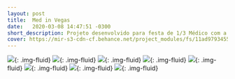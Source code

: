```yaml
---
layout: post
title:  Med in Vegas
date:   2020-03-08 14:47:51 -0300
short_description: Projeto desenvolvido para festa de 1/3 Médico com a temática Med in Vegas. Cliente Cross Premium | Cross Formaturas Turma Medicina T1 - Campo Real - Guarapuava.
cover: https://mir-s3-cdn-cf.behance.net/project_modules/fs/11ad9793455281.5e657557d461b.png
---
```


![](https://mir-s3-cdn-cf.behance.net/project_modules/fs/3a1ebf93455281.5e657557d5a73.png){: .img-fluid}
![](https://mir-s3-cdn-cf.behance.net/project_modules/fs/11ad9793455281.5e657557d461b.png){: .img-fluid}
![](https://mir-s3-cdn-cf.behance.net/project_modules/fs/1084fb93455281.5e657557d3d64.png){: .img-fluid}
![](https://mir-s3-cdn-cf.behance.net/project_modules/fs/f91ed693455281.5e657557d368e.png){: .img-fluid}
![](https://mir-s3-cdn-cf.behance.net/project_modules/fs/07049693455281.5e657557d235d.png){: .img-fluid}
![](https://mir-s3-cdn-cf.behance.net/project_modules/fs/492fca93455281.5e657557d4d21.png){: .img-fluid}
![](https://mir-s3-cdn-cf.behance.net/project_modules/fs/cba5a693455281.5e657557d2da6.png){: .img-fluid}
![](https://mir-s3-cdn-cf.behance.net/project_modules/fs/c3e93693455281.5e657557d549b.png){: .img-fluid}
